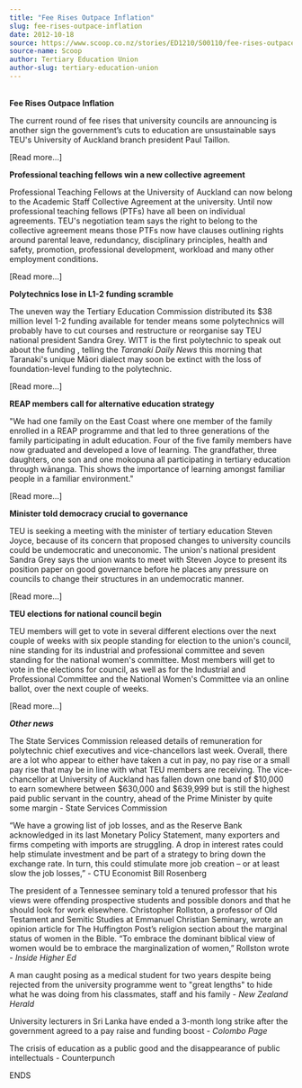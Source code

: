 ```yaml
---
title: "Fee Rises Outpace Inflation"
slug: fee-rises-outpace-inflation
date: 2012-10-18
source: https://www.scoop.co.nz/stories/ED1210/S00110/fee-rises-outpace-inflation.htm
source-name: Scoop
author: Tertiary Education Union
author-slug: tertiary-education-union
---
```


<p><br><strong>Fee Rises Outpace Inflation</strong></p>

<p>The
current round of fee rises that university councils are
announcing is another sign the government’s cuts to
education are unsustainable says TEU's University of
Auckland branch president Paul Taillon.</p>

<p>[Read more...]</p>

<p><strong>Professional
teaching fellows win a new collective
agreement</strong></p>

<p>Professional Teaching Fellows at the
University of Auckland can now belong to the Academic Staff
Collective Agreement at the university.  Until now
professional teaching fellows (PTFs) have all been on
individual agreements. TEU's negotiation team says the right
to belong to the collective agreement means those PTFs now
have clauses outlining rights around parental leave,
redundancy, disciplinary principles, health and safety,
promotion, professional development, workload and many other
employment conditions.</p>

<p>[Read more...]</p>

<p><strong>Polytechnics
lose in L1-2 funding scramble</strong></p>

<p>The uneven way the
Tertiary Education Commission distributed its $38 million
level 1-2 funding available for tender means some
polytechnics will probably have to cut courses and
restructure or reorganise say TEU national president Sandra
Grey. WITT is the first polytechnic to speak out about the
funding , telling the <i>Taranaki Daily News</i> this
morning that Taranaki's unique Māori dialect may soon be
extinct with the loss of foundation-level funding to the
polytechnic.<p>

<p>[Read more...]</p>

<p><strong>REAP members
call for alternative education strategy</strong></p>

<p>"We had
one family on the East Coast where one member of the family
enrolled in a REAP programme and that led to three
generations of the family participating in adult education.
Four of the five family members have now graduated and
developed a love of learning. The grandfather, three
daughters, one son and one mokopuna all participating in
tertiary education through wānanga. This shows the
importance of learning amongst familiar people in a familiar
environment."</p>

<p>[Read more...]</p>

<p><strong>Minister told
democracy crucial to governance</strong></p>

<p>TEU is seeking a
meeting with the minister of tertiary education Steven
Joyce, because of its concern that proposed changes to
university councils could be undemocratic and uneconomic.
The union's national president Sandra Grey says the union
wants to meet with Steven Joyce to present its position
paper on good governance before he places any pressure on
councils to change their structures in an undemocratic
manner.</p>

<p>[Read more...]</p>

<p><strong>TEU elections
for national council begin</strong></p>

<p>TEU members will get
to vote in several different elections over the next couple
of weeks with six people standing for election to the
union's council, nine standing for its industrial and
professional committee and seven standing for the national
women's committee. Most members will get to vote in the
elections for council, as well as for the Industrial and
Professional Committee and the National Women's Committee
via an online ballot, over the next couple of weeks.</p>

<p>[Read more...]</p>

<p><strong><i>Other
news</i></strong></p>

<p>The State Services Commission released
details of remuneration for polytechnic chief executives and
vice-chancellors last week. Overall, there are a lot who
appear to either have taken a cut in pay, no pay rise or a
small pay rise that may be in line with what TEU members are
receiving. The vice-chancellor at University of Auckland has
fallen down one band of $10,000 to earn somewhere between
$630,000 and $639,999 but is still the highest paid public
servant in the country, ahead of the Prime Minister by quite
some margin - State Services Commission</p>

<p>“We have a
growing list of job losses, and as the Reserve Bank
acknowledged in its last Monetary Policy Statement, many
exporters and firms competing with imports are struggling. A
drop in interest rates could help stimulate investment and
be part of a strategy to bring down the exchange rate. In
turn, this could stimulate more job creation – or at least
slow the job losses,” - CTU Economist Bill Rosenberg</p>

<p>The
president of a Tennessee seminary told a tenured professor
that his views were offending prospective students and
possible donors and that he should look for work elsewhere.
Christopher Rollston, a professor of Old Testament and
Semitic Studies at Emmanuel Christian Seminary, wrote an
opinion article for The Huffington Post’s religion section
about the marginal status of women in the Bible. “To
embrace the dominant biblical view of women would be to
embrace the marginalization of women,” Rollston wrote -
<i>Inside Higher Ed</i></p>

<p>A man caught
posing as a medical student for two years despite being
rejected from the university programme went to "great
lengths" to hide what he was doing from his classmates,
staff and his family - <i>New Zealand Herald </i></p>

<p>University
lecturers in Sri Lanka have ended a 3-month long strike
after the government agreed to a pay raise and funding boost
- <i>Colombo Page</i></p>

<p>The crisis of
education as a public good and the disappearance of public
intellectuals - Counterpunch</p>

<p>ENDS<br><p>

